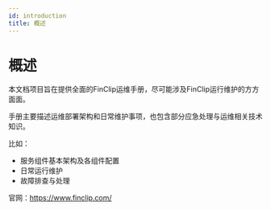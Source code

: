 ```yaml
---
id: introduction
title: 概述
---
```


#  概述

本文档项目旨在提供全面的FinClip运维手册，尽可能涉及FinClip运行维护的方方面面。

手册主要描述运维部署架构和日常维护事项，也包含部分应急处理与运维相关技术知识。

比如：

* 服务组件基本架构及各组件配置
* 日常运行维护
* 故障排查与处理

官网：https://www.finclip.com/
